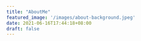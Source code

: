 ```yaml
---
title: "AboutMe"
featured_image: '/images/about-background.jpeg'
date: 2021-06-16T17:44:18+08:00
draft: false
---
```


